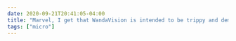 ```yaml
---
date: 2020-09-21T20:41:05-04:00
title: "Marvel, I get that WandaVision is intended to be trippy and demonstrate Wanda’s reality warping powers, but unraveling my world by using a song that I’m only just now learning is the basis for the Skyline Chili jingle was a step too far."
tags: ["micro"]
---
```


